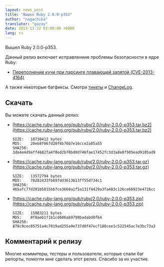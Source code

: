 ```yaml
---
layout: news_post
title: "Вышел Ruby 2.0.0-p353"
author: "nagachika"
translator: "gazay"
date: 2013-11-22 03:00:00 +0000
lang: ru
---
```


Вышел Ruby 2.0.0-p353.

Данный релиз включает исправлениие проблемы безопасности в ядре Ruby:

* [Переполнение кучи при парсинге плавающей запятой (CVE-2013-4164)](/ru/news/2013/11/22/heap-overflow-in-floating-point-parsing-cve-2013-4164/)

А также некоторые багфиксы.
Смотри [тикеты](https://bugs.ruby-lang.org/projects/ruby-200/issues?set_filter=1&amp;status_id=5)
и [ChangeLog](http://svn.ruby-lang.org/repos/ruby/tags/v2_0_0_353/ChangeLog).

## Скачать

Вы можете скачать данный релиз:

* [https://cache.ruby-lang.org/pub/ruby/2.0/ruby-2.0.0-p353.tar.bz2](https://cache.ruby-lang.org/pub/ruby/2.0/ruby-2.0.0-p353.tar.bz2)

      SIZE:   10730412 bytes
      MD5:    20eb8f067d20f6b76b7e16cce2a85a55
      SHA256: 3de4e4d9aff4682fa4f8ed2b70bd0d746fae17452fc3d3a8e8f505ead9105ad9

* [https://cache.ruby-lang.org/pub/ruby/2.0/ruby-2.0.0-p353.tar.gz](https://cache.ruby-lang.org/pub/ruby/2.0/ruby-2.0.0-p353.tar.gz)

      SIZE:   13572794 bytes
      MD5:    78282433fb697dd3613613ff55d734c1
      SHA256: 465afc77d201b5815bb7ce3660a1f5a131f4429a3fa483c126ce66923e4726cc

* [https://cache.ruby-lang.org/pub/ruby/2.0/ruby-2.0.0-p353.zip](https://cache.ruby-lang.org/pub/ruby/2.0/ruby-2.0.0-p353.zip)

      SIZE:   15083211 bytes
      MD5:    0f8aeb1f1b1cd606ab9790badabd0fb4
      SHA256: 878c9cec05751a4c7019ad255a9e737d0f47ec7188cee1c522545ac7e3bc73a3

## Комментарий к релизу

Многие коммитеры, тестеры и пользователи, которые слали баг репорты,
помогли мне сделать этот релиз. Спасибо за их участие.
